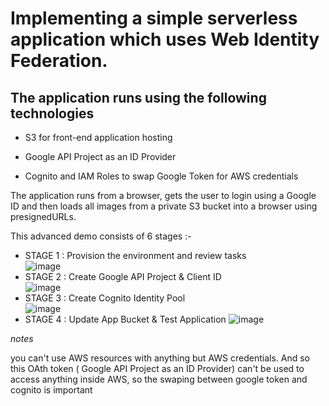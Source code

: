 # Implementing a simple serverless application which uses Web Identity Federation.  

## The application runs using the following technologies

- S3 for front-end application hosting

- Google API Project as an ID Provider

- Cognito and IAM Roles to swap Google Token for AWS credentials

The application runs from a browser, gets the user to login using a Google ID and then loads all images from a private S3 bucket into a browser using presignedURLs.  

This advanced demo consists of 6 stages :-  

- STAGE 1 : Provision the environment and review tasks    
![image](https://user-images.githubusercontent.com/73319030/235738466-1447b8fa-96dc-4b82-b4f1-b9d9651af324.png)
- STAGE 2 : Create Google API Project & Client ID  
![image](https://user-images.githubusercontent.com/73319030/235763628-49a868f6-2e67-4f24-81b6-1eee330f15d8.png)
- STAGE 3 : Create Cognito Identity Pool  
![image](https://user-images.githubusercontent.com/73319030/235763332-5831a3e8-2a3d-4084-8800-0dd2377b6e40.png)
- STAGE 4 : Update App Bucket & Test Application
![image](https://user-images.githubusercontent.com/73319030/235770753-94814403-d560-4291-9d39-d41a22683dfa.png)

_notes_

you can't use AWS resources with anything but AWS credentials. And so this OAth token ( Google API Project as an ID Provider) can't be used to access anything inside AWS, so the swaping between google token and cognito is  important
